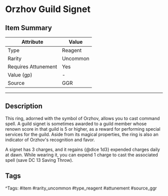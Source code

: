 # Orzhov Guild Signet

## Item Summary

| Attribute            | Value                        |
|----------------------|------------------------------|
| Type                 | Reagent |
| Rarity               | Uncommon             |
| Requires Attunement  | Yes                |
| Value (gp)           | -    |
| Source               | GGR |

---

## Description

This ring, adorned with the symbol of Orzhov, allows you to cast command spell. A guild signet is sometimes awarded to a guild member whose renown score in that guild is 5 or higher, as a reward for performing special services for the guild. Aside from its magical properties, the ring is also an indicator of Orzhov's recognition and favor.

A signet has 3 charges, and it regains {@dice 1d3} expended charges daily at dawn. While wearing it, you can expend 1 charge to cast the associated spell (save DC 13 Saving Throw).

## Tags

^Tags: #item #rarity_uncommon #type_reagent #attunement #source_ggr